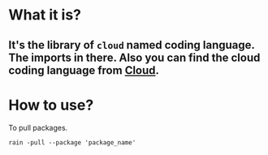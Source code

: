 # What it is?

It's the library of `cloud` named coding language. The imports in there. Also you can find the cloud coding language from [Cloud](https://github.com/aqwozsky/Cloud).
---------------
# How to use?

To pull packages.

`rain -pull --package 'package_name'`
